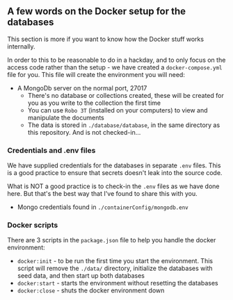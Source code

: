 ## A few words on the Docker setup for the databases

This section is more if you want to know how the Docker stuff works internally.

In order to this to be reasonable to do in a hackday, and to only focus on the access code rather than the setup - we have created a `docker-compose.yml` file for you. This file will create the environment you will need:

* A MongoDb server on the normal port, 27017
  * There's no database or collections created, these will be created for you as you write to the collection the first time
  * You can use `Robo 3T` (installed on your computers) to view and manipulate the documents
  * The data is stored in `./database/database`, in the same directory as this repository. And is not checked-in...

### Credentials and .env files

We have supplied credentials for the databases in separate `.env` files. This is a good practice to ensure that secrets doesn't leak into the source code.

What is NOT a good practice is to check-in the `.env` files as we have done here. But that's the best way that I've found to share this with you.

* Mongo credentials found in `./containerConfig/mongodb.env`

### Docker scripts

There are 3 scripts in the `package.json` file to help you handle the docker environment:

* `docker:init` - to be run the first time you start the environment. This script will remove the `./data/` directory, initialize the databases with seed data, and then start up both databases
* `docker:start` - starts  the environment without resetting the databases
* `docker:close` - shuts the docker environment down